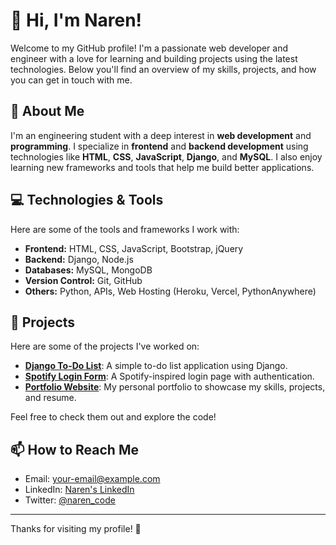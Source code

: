 # 👋 Hi, I'm Naren!

Welcome to my GitHub profile! I'm a passionate web developer and engineer with a love for learning and building projects using the latest technologies. Below you'll find an overview of my skills, projects, and how you can get in touch with me.

## 🚀 About Me
I'm an engineering student with a deep interest in **web development** and **programming**. I specialize in **frontend** and **backend development** using technologies like **HTML**, **CSS**, **JavaScript**, **Django**, and **MySQL**. I also enjoy learning new frameworks and tools that help me build better applications.

## 💻 Technologies & Tools
Here are some of the tools and frameworks I work with:

- **Frontend:** HTML, CSS, JavaScript, Bootstrap, jQuery
- **Backend:** Django, Node.js
- **Databases:** MySQL, MongoDB
- **Version Control:** Git, GitHub
- **Others:** Python, APIs, Web Hosting (Heroku, Vercel, PythonAnywhere)

## 🌟 Projects
Here are some of the projects I've worked on:

- **[Django To-Do List](https://narenkumar3098.pythonanywhere.com/)**: A simple to-do list application using Django.
- **[Spotify Login Form](https://narensporttify.pythonanywhere.com/)**: A Spotify-inspired login page with authentication.
- **[Portfolio Website](https://portfolio-website-gold-phi.vercel.app/)**: My personal portfolio to showcase my skills, projects, and resume.

Feel free to check them out and explore the code!

## 📫 How to Reach Me
- Email: [your-email@example.com](mailto:your-email@example.com)
- LinkedIn: [Naren's LinkedIn](https://www.linkedin.com/in/naren)
- Twitter: [@naren_code](https://twitter.com/naren_code)

---

Thanks for visiting my profile! 🙌
